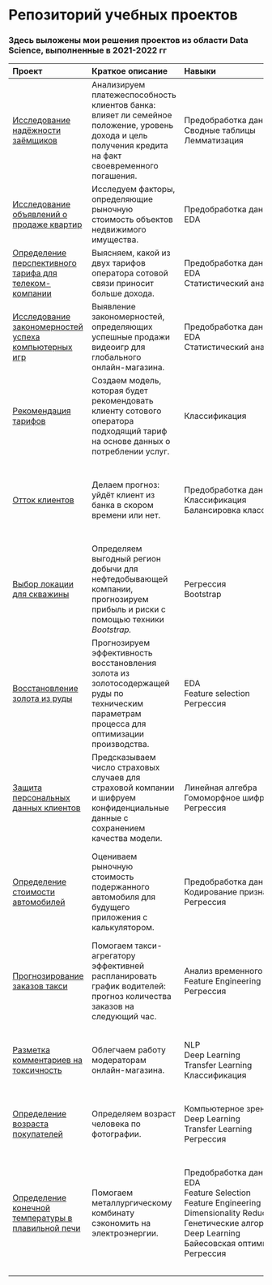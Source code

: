 # Репозиторий учебных проектов
### Здесь выложены мои решения проектов из области Data Science, выполненные в  2021-2022 гг

| Проект | Краткое описание | Навыки | Библиотеки |
| :-------| :-----------| :---- | :----- |
| [Исследование надёжности заёмщиков](https://github.com/dx2-66/data-science/tree/master/data_preprocessing) | Анализируем платежеспособность клиентов банка: влияет ли семейное положение, уровень дохода и цель получения кредита на факт своевременного погашения.| Предобработка&nbsp;данных<br/> Сводные&nbsp;таблицы<br/> Лемматизация | Pandas<br/> PyMystem3 |
| [Исследование объявлений о продаже квартир](https://github.com/dx2-66/data-science/tree/master/real_estate_eda) | Исследуем факторы, определяющие рыночную стоимость объектов недвижимого имущества. | Предобработка&nbsp;данных<br/> EDA | Pandas<br/> Matplotlib |
| [Определение перспективного тарифа для телеком-компании](https://github.com/dx2-66/data-science/tree/master/mobile_plan_comparison) | Выясняем, какой из двух тарифов оператора сотовой связи приносит больше дохода.| Предобработка&nbsp;данных<br/> EDA<br/> Статистический&nbsp;анализ |Pandas<br/> Matplotlib<br/> Seaborn<br/> NumPy<br/> SciPy |
| [Исследование закономерностей успеха компьютерных игр](https://github.com/dx2-66/data-science/tree/master/videogame_market_eda) | Выявление закономерностей, определяющих успешные продажи видеоигр для глобального онлайн-магазина. |Предобработка&nbsp;данных<br/> EDA<br/> Статистический&nbsp;анализ | Pandas<br/> Matplotlib<br/> Seaborn<br/> NumPy<br/>SciPy |
| [Рекомендация тарифов](https://github.com/dx2-66/data-science/tree/master/mobile_plan_advisor) | Создаем модель, которая будет рекомендовать клиенту сотового оператора подходящий тариф на основе данных о потреблении услуг. | Классификация | Pandas<br/> Scikit-learn <br/> Matplotlib<br/> Seaborn <br/> XGBoost |
| [Отток клиентов](https://github.com/dx2-66/data-science/tree/master/customer_churn_prediction) | Делаем прогноз: уйдёт клиент из банка в скором времени или нет. | Предобработка данных<br/> Классификация<br/> Балансировка&nbsp;классов<br/> |  Pandas <br/> Scikit-learn<br/> imblearn<br/> Matplotlib<br/> Seaborn<br/> XGBoost<br/> CatBoost<br/> SciPy|
| [Выбор локации для скважины](https://github.com/dx2-66/data-science/tree/master/oil_field_ranking) | Определяем выгодный регион добычи для нефтедобывающей компании, прогнозируем прибыль и риски с помощью техники *Bootstrap.* | Регрессия<br/> Bootstrap | Pandas<br/> Scikit-learn<br/> Matplotlib<br/> Seaborn<br/> SciPy |
| [Восстановление золота из руды](https://github.com/dx2-66/data-science/tree/master/gold_recovery_prediction) | Прогнозируем эффективность восстановления золота из золотосодержащей руды по техническим параметрам процесса для оптимизации производства. | EDA<br/> Feature&nbsp;selection<br/>Регрессия | Pandas<br/> Scikit-learn<br/> statsmodels<br/> XGBoost<br/> Matplotlib<br/> Seaborn |
| [Защита персональных данных клиентов](https://github.com/dx2-66/data-science/tree/master/guarding_confidential_data) | Предсказываем число страховых случаев для страховой компании и шифруем конфиденциальные данные с сохранением качества модели. | Линейная&nbsp;алгебра<br/> Гомоморфное&nbsp;шифрование<br/> Регрессия | Pandas<br/> NumPy<br/> Scikit-learn<br/> Matplotlib<br/> Seaborn |
| [Определение стоимости автомобилей](https://github.com/dx2-66/data-science/tree/master/car_price_estimation) | Оцениваем рыночную стоимость подержанного автомобиля для будущего приложения с калькулятором. | Предобработка&nbsp;данных<br/> Кодирование&nbsp;признаков<br/> Регрессия | Pandas<br/> Scikit-learn<br/> category_encoders<br/> NumPy<br/> SciPy<br/> statsmodels<br/> LightGBM<br/> Matplotlib<br/> Seaborn |
| [Прогнозирование заказов такси](https://github.com/dx2-66/data-science/tree/master/time_series_forecasting) |Помогаем такси-агрегатору эффективней распланировать график водителей: прогноз количества заказов на следующий час. | Анализ&nbsp;временного&nbsp;ряда<br/> Feature&nbsp;Engineering<br/> Регрессия| Pandas<br/> Scikit-learn<br/> statsmodels<br/> XGBoost<br/> Plotly |
| [Разметка комментариев на токсичность](https://github.com/dx2-66/data-science/tree/master/nlp) |Облегчаем работу модераторам онлайн-магазина. | NLP<br/> Deep&nbsp;Learning<br/> Transfer&nbsp;Learning<br/> Классификация | Pandas<br/> Scikit-learn<br/> PyTorch<br/> transformers<br/> NumPy<br/> Matplotlib<br/> Seaborn |
| [Определение возраста покупателей](https://github.com/dx2-66/data-science/tree/master/customer_age_cv) |Определяем возраст человека по фотографии. | Компьютерное&nbsp;зрение<br/> Deep&nbsp;Learning<br/> Transfer&nbsp;Learning<br/> Регрессия | Pandas<br/> Tensorflow<br/> Keras<br/> Matplotlib<br/> Seaborn |
| [Определение конечной температуры в плавильной печи](https://github.com/dx2-66/data-science/tree/master/steel_smelting_model) |Помогаем металлургическому комбинату сэкономить на электроэнергии. | Предобработка&nbsp;данных<br/> EDA<br/> Feature&nbsp;Selection<br/> Feature&nbsp;Engineering<br/> Dimensionality&nbsp;Reduction<br/> Генетические алгоритмы<br/> Deep&nbsp;Learning<br/> Байесовская&nbsp;оптимизация<br/> Регрессия| Pandas<br/>Scikit-learn<br/> Scikit-optimize<br/> gplearn<br/> PyTorch<br/> NumPy<br/> SciPy<br/> statsmodels<br/> XGBoost<br/> Matplotlib<br/> Seaborn<br/> Graphviz |
